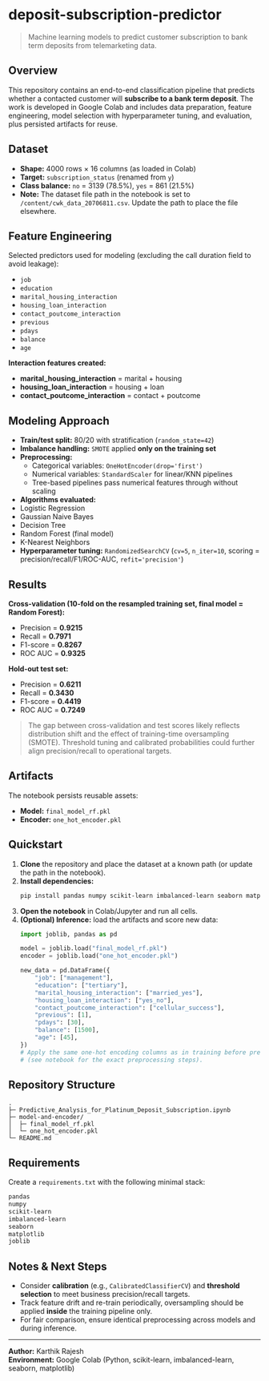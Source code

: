 # deposit-subscription-predictor

> Machine learning models to predict customer subscription to bank term deposits from telemarketing data.


## Overview
This repository contains an end-to-end classification pipeline that predicts whether a contacted customer will **subscribe to a bank term deposit**. The work is developed in Google Colab and includes data preparation, feature engineering, model selection with hyperparameter tuning, and evaluation, plus persisted artifacts for reuse.

## Dataset
- **Shape:** 4000 rows × 16 columns (as loaded in Colab)
- **Target:** `subscription_status` (renamed from `y`)
- **Class balance:** `no` = 3139 (78.5%), `yes` = 861 (21.5%)
- **Note:** The dataset file path in the notebook is set to `/content/cwk_data_20706811.csv`. Update the path to place the file elsewhere.

## Feature Engineering
Selected predictors used for modeling (excluding the call duration field to avoid leakage):
- `job`
- `education`
- `marital_housing_interaction`
- `housing_loan_interaction`
- `contact_poutcome_interaction`
- `previous`
- `pdays`
- `balance`
- `age`

**Interaction features created:**
- **marital_housing_interaction** = marital + housing
- **housing_loan_interaction** = housing + loan
- **contact_poutcome_interaction** = contact + poutcome


## Modeling Approach
- **Train/test split:** 80/20 with stratification (`random_state=42`)
- **Imbalance handling:** `SMOTE` applied **only on the training set**
- **Preprocessing:**
  - Categorical variables: `OneHotEncoder(drop='first')`
  - Numerical variables: `StandardScaler` for linear/KNN pipelines
  - Tree-based pipelines pass numerical features through without scaling
- **Algorithms evaluated:**
- Logistic Regression
- Gaussian Naive Bayes
- Decision Tree
- Random Forest (final model)
- K-Nearest Neighbors
- **Hyperparameter tuning:** `RandomizedSearchCV` (`cv=5`, `n_iter=10`, scoring = precision/recall/F1/ROC-AUC, `refit='precision'`)

## Results
**Cross-validation (10-fold on the resampled training set, final model = Random Forest):**
- Precision = **0.9215**
- Recall = **0.7971**
- F1-score = **0.8267**
- ROC AUC = **0.9325**

**Hold-out test set:**
- Precision = **0.6211**
- Recall = **0.3430**
- F1-score = **0.4419**
- ROC AUC = **0.7249**

> The gap between cross-validation and test scores likely reflects distribution shift and the effect of training-time oversampling (SMOTE). Threshold tuning and calibrated probabilities could further align precision/recall to operational targets.

## Artifacts
The notebook persists reusable assets:
- **Model:** `final_model_rf.pkl`
- **Encoder:** `one_hot_encoder.pkl`

## Quickstart
1. **Clone** the repository and place the dataset at a known path (or update the path in the notebook).
2. **Install dependencies:**
   ```bash
   pip install pandas numpy scikit-learn imbalanced-learn seaborn matplotlib joblib

   ```
3. **Open the notebook** in Colab/Jupyter and run all cells.
4. **(Optional) Inference:** load the artifacts and score new data:
   ```python
   import joblib, pandas as pd

   model = joblib.load("final_model_rf.pkl")
   encoder = joblib.load("one_hot_encoder.pkl")

   new_data = pd.DataFrame({
       "job": ["management"],
       "education": ["tertiary"],
       "marital_housing_interaction": ["married_yes"],
       "housing_loan_interaction": ["yes_no"],
       "contact_poutcome_interaction": ["cellular_success"],
       "previous": [1],
       "pdays": [30],
       "balance": [1500],
       "age": [45],
   })
   # Apply the same one-hot encoding columns as in training before predict/predict_proba
   # (see notebook for the exact preprocessing steps).
   ```

## Repository Structure
```
.
├─ Predictive_Analysis_for_Platinum_Deposit_Subscription.ipynb
├─ model-and-encoder/
│  ├─ final_model_rf.pkl
│  └─ one_hot_encoder.pkl
└─ README.md
```

## Requirements
Create a `requirements.txt` with the following minimal stack:

```txt
pandas
numpy
scikit-learn
imbalanced-learn
seaborn
matplotlib
joblib
```

## Notes & Next Steps
- Consider **calibration** (e.g., `CalibratedClassifierCV`) and **threshold selection** to meet business precision/recall targets.
- Track feature drift and re-train periodically, oversampling should be applied **inside** the training pipeline only.
- For fair comparison, ensure identical preprocessing across models and during inference.

---

**Author:** Karthik Rajesh  
**Environment:** Google Colab (Python, scikit-learn, imbalanced-learn, seaborn, matplotlib)
